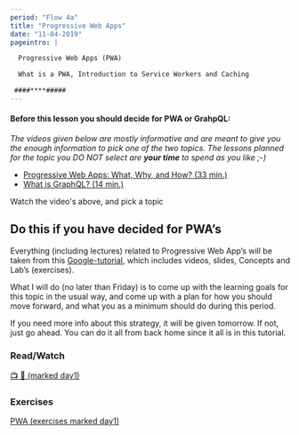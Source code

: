 ```yaml
---
period: "Flow 4a"
title: "Progressive Web Apps"
date: "11-04-2019"
pageintro: | 

  Progressive Web Apps (PWA)

  What is a PWA, Introduction to Service Workers and Caching

 ####****#####
---
```


#### Before this lesson you should decide for PWA or GrahpQL:
_The videos given below are mostly informative and are meant to give you the enough information to pick one of the two topics. The lessons planned for the topic you DO NOT select are **your time** to spend as you like ;-)_
<!--readings_begin-->
- [Progressive Web Apps: What, Why, and How? (33 min.)](https://www.youtube.com/watch?v=eodArdGRIVQ)
- [What is GraphQL? (14 min.)](https://www.youtube.com/watch?v=VjXb3PRL9WI)
<!--readings_end-->
 Watch the video's above, and pick a topic

## Do this if you have decided for PWA’s

Everything (including lectures) related to Progressive Web App’s will be taken from this [Google-tutorial](https://developers.google.com/web/ilt/pwa/), which includes videos, slides, Concepts and Lab’s (exercises).

What I will do (no later than Friday) is to come up with the learning goals for this topic in the usual way, and come up with a plan for how you should move forward, and what you as a minimum should do during this period.

If you need more info about this strategy, it will be given tomorrow. If not, just go ahead. You can do it all from back home since it all is in this tutorial.

### Read/Watch
<!--readings_begin-->
[:tv: :book: (marked day1)](https://docs.google.com/document/d/1mXlHfPuUUq5OolL1IOy2ODp3JnKA654FiK9Tptybs1g/edit?usp=sharing)
<!--readings_end-->

### Exercises
<!--exercises_begin-->
 [PWA (exercises marked day1)](https://docs.google.com/document/d/1mXlHfPuUUq5OolL1IOy2ODp3JnKA654FiK9Tptybs1g/edit?usp=sharing)
<!--exercises_end-->
